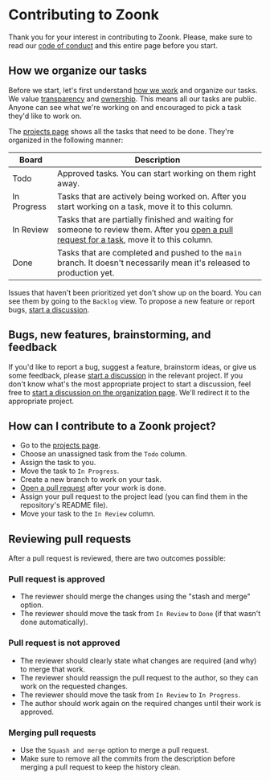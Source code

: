 # Contributing to Zoonk

Thank you for your interest in contributing to Zoonk.
Please, make sure to read our [code of conduct](./CODE_OF_CONDUCT.md) and this entire page before you start.

## How we organize our tasks

Before we start, let's first understand [how we work](./how-we-work) and organize our tasks.
We value [transparency](../about/values.md#transparency) and [ownership](../about/values.md#ownership).
This means all our tasks are public.
Anyone can see what we're working on and encouraged to pick a task they'd like to work on.

The [projects page](https://github.com/orgs/zoonk/projects/11) shows all the tasks that need to be done.
They're organized in the following manner:

|Board|Description|
|-----|-----------|
|Todo|Approved tasks. You can start working on them right away.|
|In Progress|Tasks that are actively being worked on. After you start working on a task, move it to this column.|
|In Review|Tasks that are partially finished and waiting for someone to review them. After you [open a pull request for a task](./how-we-work/how-to-use-github.md), move it to this column.|
|Done|Tasks that are completed and pushed to the `main` branch. It doesn't necessarily mean it's released to production yet.|

Issues that haven't been prioritized yet don't show up on the board.
You can see them by going to the `Backlog` view.
To propose a new feature or report bugs, [start a discussion](./managing-discussions.md).

## Bugs, new features, brainstorming, and feedback

If you'd like to report a bug, suggest a feature, brainstorm ideas, or give us some feedback,
please [start a discussion](./how-we-work/managing-discussions.md) in the relevant project.
If you don't know what's the most appropriate project to start a discussion,
feel free to [start a discussion on the organization page](https://github.com/orgs/zoonk/discussions).
We'll redirect it to the appropriate project.

## How can I contribute to a Zoonk project?

- Go to the [projects page](https://github.com/orgs/zoonk/projects/11).
- Choose an unassigned task from the `Todo` column.
- Assign the task to you.
- Move the task to `In Progress`.
- Create a new branch to work on your task.
- [Open a pull request](./how-we-work/how-to-use-github.md) after your work is done.
- Assign your pull request to the project lead (you can find them in the repository's README file).
- Move your task to the `In Review` column.

## Reviewing pull requests

After a pull request is reviewed, there are two outcomes possible:

### Pull request is approved

- The reviewer should merge the changes using the "stash and merge" option.
- The reviewer should move the task from `In Review` to `Done` (if that wasn't done automatically).

### Pull request is not approved

- The reviewer should clearly state what changes are required (and why) to merge that work.
- The reviewer should reassign the pull request to the author, so they can work on the requested changes.
- The reviewer should move the task from `In Review` to `In Progress`.
- The author should work again on the required changes until their work is approved.

### Merging pull requests

- Use the `Squash and merge` option to merge a pull request.
- Make sure to remove all the commits from the description before merging a pull request to keep the history clean.
